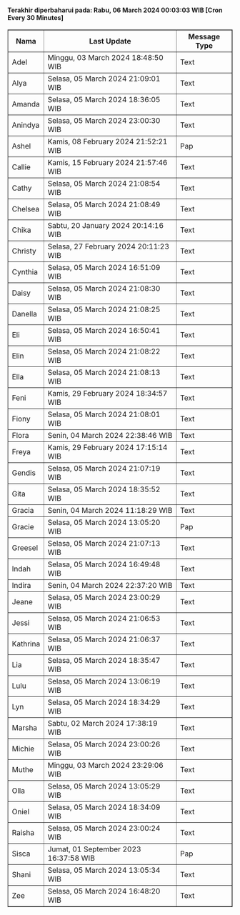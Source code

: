 #### Terakhir diperbaharui pada: Rabu, 06 March 2024 00:03:03 WIB [Cron Every 30 Minutes]

<table border='1'><tr><th>Nama</th><th>Last Update</th><th>Message Type</th></tr><tr><td>Adel</td><td>Minggu, 03 March 2024 18:48:50 WIB</td><td>Text</td></tr><tr><td>Alya</td><td>Selasa, 05 March 2024 21:09:01 WIB</td><td>Text</td></tr><tr><td>Amanda</td><td>Selasa, 05 March 2024 18:36:05 WIB</td><td>Text</td></tr><tr><td>Anindya</td><td>Selasa, 05 March 2024 23:00:30 WIB</td><td>Text</td></tr><tr><td>Ashel</td><td>Kamis, 08 February 2024 21:52:21 WIB</td><td>Pap</td></tr><tr><td>Callie</td><td>Kamis, 15 February 2024 21:57:46 WIB</td><td>Text</td></tr><tr><td>Cathy</td><td>Selasa, 05 March 2024 21:08:54 WIB</td><td>Text</td></tr><tr><td>Chelsea</td><td>Selasa, 05 March 2024 21:08:49 WIB</td><td>Text</td></tr><tr><td>Chika</td><td>Sabtu, 20 January 2024 20:14:16 WIB</td><td>Text</td></tr><tr><td>Christy</td><td>Selasa, 27 February 2024 20:11:23 WIB</td><td>Text</td></tr><tr><td>Cynthia</td><td>Selasa, 05 March 2024 16:51:09 WIB</td><td>Text</td></tr><tr><td>Daisy</td><td>Selasa, 05 March 2024 21:08:30 WIB</td><td>Text</td></tr><tr><td>Danella</td><td>Selasa, 05 March 2024 21:08:25 WIB</td><td>Text</td></tr><tr><td>Eli</td><td>Selasa, 05 March 2024 16:50:41 WIB</td><td>Text</td></tr><tr><td>Elin</td><td>Selasa, 05 March 2024 21:08:22 WIB</td><td>Text</td></tr><tr><td>Ella</td><td>Selasa, 05 March 2024 21:08:13 WIB</td><td>Text</td></tr><tr><td>Feni</td><td>Kamis, 29 February 2024 18:34:57 WIB</td><td>Text</td></tr><tr><td>Fiony</td><td>Selasa, 05 March 2024 21:08:01 WIB</td><td>Text</td></tr><tr><td>Flora</td><td>Senin, 04 March 2024 22:38:46 WIB</td><td>Text</td></tr><tr><td>Freya</td><td>Kamis, 29 February 2024 17:15:14 WIB</td><td>Text</td></tr><tr><td>Gendis</td><td>Selasa, 05 March 2024 21:07:19 WIB</td><td>Text</td></tr><tr><td>Gita</td><td>Selasa, 05 March 2024 18:35:52 WIB</td><td>Text</td></tr><tr><td>Gracia</td><td>Senin, 04 March 2024 11:18:29 WIB</td><td>Text</td></tr><tr><td>Gracie</td><td>Selasa, 05 March 2024 13:05:20 WIB</td><td>Pap</td></tr><tr><td>Greesel</td><td>Selasa, 05 March 2024 21:07:13 WIB</td><td>Text</td></tr><tr><td>Indah</td><td>Selasa, 05 March 2024 16:49:48 WIB</td><td>Text</td></tr><tr><td>Indira</td><td>Senin, 04 March 2024 22:37:20 WIB</td><td>Text</td></tr><tr><td>Jeane</td><td>Selasa, 05 March 2024 23:00:29 WIB</td><td>Text</td></tr><tr><td>Jessi</td><td>Selasa, 05 March 2024 21:06:53 WIB</td><td>Text</td></tr><tr><td>Kathrina</td><td>Selasa, 05 March 2024 21:06:37 WIB</td><td>Text</td></tr><tr><td>Lia</td><td>Selasa, 05 March 2024 18:35:47 WIB</td><td>Text</td></tr><tr><td>Lulu</td><td>Selasa, 05 March 2024 13:06:19 WIB</td><td>Text</td></tr><tr><td>Lyn</td><td>Selasa, 05 March 2024 18:34:29 WIB</td><td>Text</td></tr><tr><td>Marsha</td><td>Sabtu, 02 March 2024 17:38:19 WIB</td><td>Text</td></tr><tr><td>Michie</td><td>Selasa, 05 March 2024 23:00:26 WIB</td><td>Text</td></tr><tr><td>Muthe</td><td>Minggu, 03 March 2024 23:29:06 WIB</td><td>Text</td></tr><tr><td>Olla</td><td>Selasa, 05 March 2024 13:05:29 WIB</td><td>Text</td></tr><tr><td>Oniel</td><td>Selasa, 05 March 2024 18:34:09 WIB</td><td>Text</td></tr><tr><td>Raisha</td><td>Selasa, 05 March 2024 23:00:24 WIB</td><td>Text</td></tr><tr><td>Sisca</td><td>Jumat, 01 September 2023 16:37:58 WIB</td><td>Pap</td></tr><tr><td>Shani</td><td>Selasa, 05 March 2024 13:05:34 WIB</td><td>Text</td></tr><tr><td>Zee</td><td>Selasa, 05 March 2024 16:48:20 WIB</td><td>Text</td></tr></table>